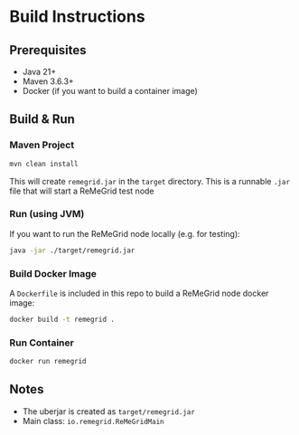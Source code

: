 # Build Instructions

## Prerequisites

- Java 21+
- Maven 3.6.3+
- Docker (if you want to build a container image)

## Build & Run

### Maven Project

```bash
mvn clean install
```

This will create `remegrid.jar` in the `target` directory. This is a runnable `.jar` file that will start a ReMeGrid test node

### Run (using JVM)

If you want to run the ReMeGrid node locally (e.g. for testing):

```bash
java -jar ./target/remegrid.jar
```


### Build Docker Image

A `Dockerfile` is included in this repo to build a ReMeGrid node docker image:

```bash
docker build -t remegrid .
```

### Run Container

```bash
docker run remegrid
```

## Notes
- The uberjar is created as `target/remegrid.jar`
- Main class: `io.remegrid.ReMeGridMain`
